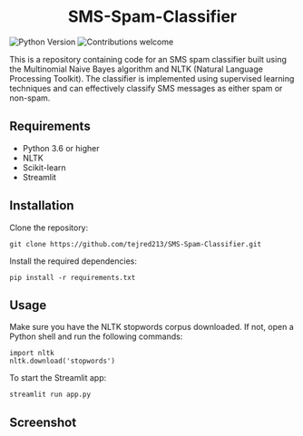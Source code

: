 <h1 align='center'> SMS-Spam-Classifier </h1>

![Python Version](https://img.shields.io/badge/Python-3.x-blue)
![Contributions welcome](https://img.shields.io/badge/Contributions-Welcome-brightgreen)

This is a repository containing code for an SMS spam classifier built using the Multinomial Naive Bayes algorithm and NLTK (Natural Language Processing Toolkit). The classifier is implemented using supervised learning techniques and can effectively classify SMS messages as either spam or non-spam.

## Requirements
- Python 3.6 or higher
- NLTK
- Scikit-learn
- Streamlit

## Installation
Clone the repository:
```shell
git clone https://github.com/tejred213/SMS-Spam-Classifier.git
```

Install the required dependencies:
```shell
pip install -r requirements.txt
```
## Usage
Make sure you have the NLTK stopwords corpus downloaded. If not, open a Python shell and run the following commands:
```shell
import nltk
nltk.download('stopwords')
```

To start the Streamlit app:
```shell
streamlit run app.py
```
## Screenshot

